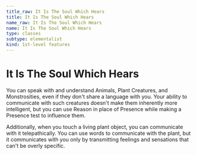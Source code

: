 ```yaml
---
title_raw: It Is The Soul Which Hears
title: It Is The Soul Which Hears
name_raw: It Is The Soul Which Hears
name: It Is The Soul Which Hears
type: classes
subtype: elementalist
kind: 1st-level features
---
```


# It Is The Soul Which Hears

You can speak with and understand Animals, Plant Creatures, and Monstrosities, even if they don't share a language with you. Your ability to communicate with such creatures doesn't make them inherently more intelligent, but you can use Reason in place of Presence while making a Presence test to influence them.

Additionally, when you touch a living plant object, you can communicate with it telepathically. You can use words to communicate with the plant, but it communicates with you only by transmitting feelings and sensations that can't be overly specific.
